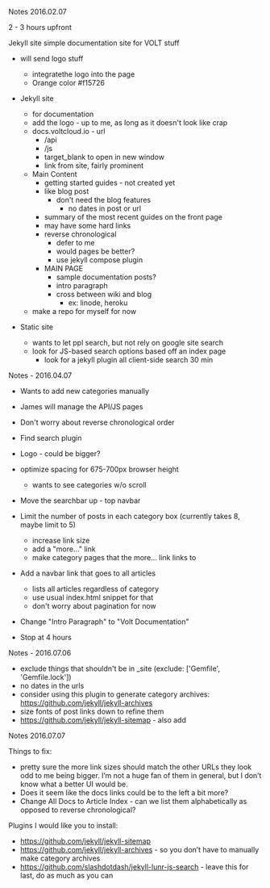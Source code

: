 Notes 2016.02.07

2 - 3 hours upfront

Jekyll site simple documentation site for VOLT stuff

- will send logo stuff
  - integratethe logo into the page
  - Orange color #f15726

- Jekyll site
  - for documentation
  - add the logo - up to me, as long as it doesn't look like crap
  - docs.voltcloud.io - url
    - /api
    - /js
    - target_blank to open in new window
    - link from site, fairly prominent
  - Main Content
    - getting started guides - not created yet
    - like blog post
      - don't need the blog features
        - no dates in post or url
    - summary of the most recent guides on the front page
    - may have some hard links
    - reverse chronological
      - defer to me
      - would pages be better?
      - use jekyll compose plugin
    - MAIN PAGE
      - sample documentation posts?
      - intro paragraph
      - cross between wiki and blog
        - ex: linode, heroku
  - make a repo for myself for now

- Static site
  - wants to let ppl search, but not rely on google site search
  - look for JS-based search options based off an index page
    - look for a jekyll plugin all client-side search 30 min

Notes - 2016.04.07

- Wants to add new categories manually
- James will manage the API/JS pages
- Don't worry about reverse chronological order

- Find search plugin
- Logo - could be bigger?
- optimize spacing for 675-700px browser height
  - wants to see categories w/o scroll
- Move the searchbar up - top navbar
- Limit the number of posts in each category box (currently takes 8, maybe limit to 5)
  - increase link size
  - add a "more..." link
  - make category pages that the more... link links to
- Add a navbar link that goes to all articles
  - lists all articles regardless of category
  - use usual index.html snippet for that
  - don't worry about pagination for now
- Change "Intro Paragraph" to "Volt Documentation"
- Stop at 4 hours

Notes - 2016.07.06

- exclude things that shouldn't be in _site (exclude: ['Gemfile', 'Gemfile.lock'])
- no dates in the urls
- consider using this plugin to generate category archives: https://github.com/jekyll/jekyll-archives
- size fonts of post links down to refine them
- https://github.com/jekyll/jekyll-sitemap - also add

Notes 2016.07.07

Things to fix:
- pretty sure the more link sizes should match the other URLs they look odd to me being bigger. I’m not a huge fan of them in general, but I don’t know what a better UI would be.
- Does it seem like the docs links could be to the left a bit more?
- Change All Docs to Article Index - can we list them alphabetically as opposed to reverse chronological?

Plugins I would like you to install:
- https://github.com/jekyll/jekyll-sitemap
- https://github.com/jekyll/jekyll-archives - so you don’t have to manually make category archives
- https://github.com/slashdotdash/jekyll-lunr-js-search - leave this for last, do as much as you can
